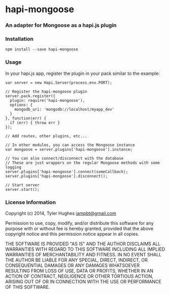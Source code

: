 # hapi-mongoose
### An adapter for Mongoose as a hapi.js plugin

### Installation

`npm install --save hapi-mongoose`

### Usage

In your hapi.js app, register the plugin in your pack similar to the example:

```node
var server = new Hapi.Server(process.env.PORT);

// Register the hapi-mongoose plugin
server.pack.register({
  plugin: require('hapi-mongoose'),
  options: {
    mongodb_uri: 'mongodb://localhost/myapp_dev'
  }
}, function(err) {
  if (err) { throw err }
});

// Add routes, other plugins, etc...

// In other modules, you can access the Mongoose instance
var mongoose = server.plugins['hapi-mongoose'].instance;

// You can also connect/disconnect with the database
// These are just wrappers on the regular Mongoose methods with some logging
server.plugins['hapi-mongoose'].connect(someCallback);
server.plugins['hapi-mongoose'].disconnect();

// Start server
server.start();
```

### License Information

Copyright (c) 2014, Tyler Hughes <iampbt@gmail.com>

Permission to use, copy, modify, and/or distribute this software for any purpose with or without fee is hereby granted, provided that the above copyright notice and this permission notice appear in all copies.

THE SOFTWARE IS PROVIDED "AS IS" AND THE AUTHOR DISCLAIMS ALL WARRANTIES WITH REGARD TO THIS SOFTWARE INCLUDING ALL IMPLIED WARRANTIES OF MERCHANTABILITY AND FITNESS. IN NO EVENT SHALL THE AUTHOR BE LIABLE FOR ANY SPECIAL, DIRECT, INDIRECT, OR CONSEQUENTIAL DAMAGES OR ANY DAMAGES WHATSOEVER RESULTING FROM LOSS OF USE, DATA OR PROFITS, WHETHER IN AN ACTION OF CONTRACT, NEGLIGENCE OR OTHER TORTIOUS ACTION, ARISING OUT OF OR IN CONNECTION WITH THE USE OR PERFORMANCE OF THIS SOFTWARE.
